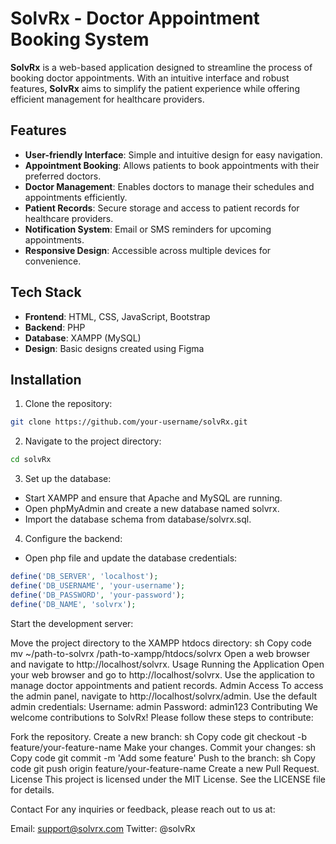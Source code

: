 # **SolvRx - Doctor Appointment Booking System**

**SolvRx** is a web-based application designed to streamline the process of booking doctor appointments. With an intuitive interface and robust features, **SolvRx** aims to simplify the patient experience while offering efficient management for healthcare providers.



## **Features**

- **User-friendly Interface**: Simple and intuitive design for easy navigation.
- **Appointment Booking**: Allows patients to book appointments with their preferred doctors.
- **Doctor Management**: Enables doctors to manage their schedules and appointments efficiently.
- **Patient Records**: Secure storage and access to patient records for healthcare providers.
- **Notification System**: Email or SMS reminders for upcoming appointments.
- **Responsive Design**: Accessible across multiple devices for convenience.

## **Tech Stack**

- **Frontend**: HTML, CSS, JavaScript, Bootstrap
- **Backend**: PHP
- **Database**: XAMPP (MySQL)
- **Design**: Basic designs created using Figma

## **Installation**

1. Clone the repository:

```bash
git clone https://github.com/your-username/solvRx.git
```
2. Navigate to the project directory:
```bash
cd solvRx
```
3. Set up the database:

- Start XAMPP and ensure that Apache and MySQL are running.
- Open phpMyAdmin and create a new database named solvrx.
- Import the database schema from database/solvrx.sql.
  
4. Configure the backend:
- Open php file and update the database credentials:
```php
define('DB_SERVER', 'localhost');
define('DB_USERNAME', 'your-username');
define('DB_PASSWORD', 'your-password');
define('DB_NAME', 'solvrx');
```
Start the development server:

Move the project directory to the XAMPP htdocs directory:
sh
Copy code
mv ~/path-to-solvrx /path-to-xampp/htdocs/solvrx
Open a web browser and navigate to http://localhost/solvrx.
Usage
Running the Application
Open your web browser and go to http://localhost/solvrx.
Use the application to manage doctor appointments and patient records.
Admin Access
To access the admin panel, navigate to http://localhost/solvrx/admin.
Use the default admin credentials:
Username: admin
Password: admin123
Contributing
We welcome contributions to SolvRx! Please follow these steps to contribute:

Fork the repository.
Create a new branch:
sh
Copy code
git checkout -b feature/your-feature-name
Make your changes.
Commit your changes:
sh
Copy code
git commit -m 'Add some feature'
Push to the branch:
sh
Copy code
git push origin feature/your-feature-name
Create a new Pull Request.
License
This project is licensed under the MIT License. See the LICENSE file for details.

Contact
For any inquiries or feedback, please reach out to us at:

Email: support@solvrx.com
Twitter: @solvRx
